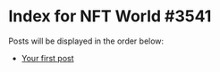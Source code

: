# Index for NFT World #3541
Posts will be displayed in the order below:

- [Your first post](./001-first.md)

